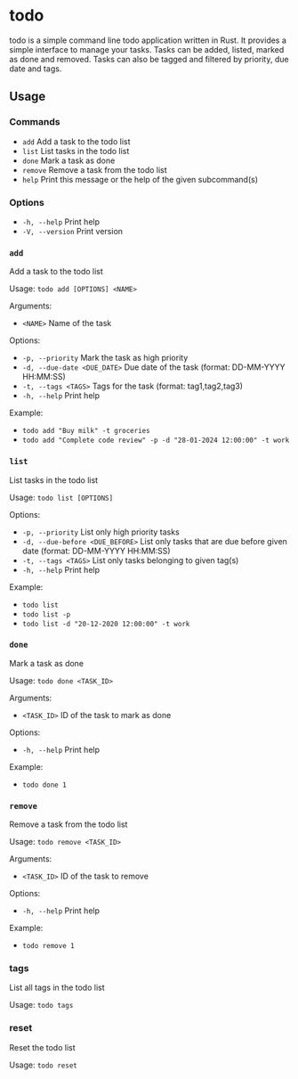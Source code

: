 # todo

todo is a simple command line todo application written in Rust. It provides a simple interface to manage your tasks. Tasks can be added, listed, marked as done and removed. Tasks can also be tagged and filtered by priority, due date and tags.

## Usage

### Commands

- `add`     Add a task to the todo list
- `list`    List tasks in the todo list
- `done`    Mark a task as done
- `remove`  Remove a task from the todo list
- `help`    Print this message or the help of the given subcommand(s)

### Options

- `-h, --help`     Print help
- `-V, --version`  Print version

### `add`

Add a task to the todo list

Usage: `todo add [OPTIONS] <NAME>`

Arguments:

- `<NAME>`  Name of the task

Options:

- `-p, --priority`             Mark the task as high priority
- `-d, --due-date <DUE_DATE>`  Due date of the task (format: DD-MM-YYYY HH:MM:SS)
- `-t, --tags <TAGS>`          Tags for the task (format: tag1,tag2,tag3)
- `-h, --help`                 Print help

Example:

- `todo add "Buy milk" -t groceries`
- `todo add "Complete code review" -p -d "28-01-2024 12:00:00" -t work`

### `list`

List tasks in the todo list

Usage: `todo list [OPTIONS]`

Options:

- `-p, --priority`                 List only high priority tasks
- `-d, --due-before <DUE_BEFORE>`  List only tasks that are due before given date (format: DD-MM-YYYY HH:MM:SS)
- `-t, --tags <TAGS>`              List only tasks belonging to given tag(s)
- `-h, --help`                     Print help

Example:

- `todo list`
- `todo list -p`
- `todo list -d "20-12-2020 12:00:00" -t work`

### `done`

Mark a task as done

Usage: `todo done <TASK_ID>`

Arguments:

- `<TASK_ID>`  ID of the task to mark as done

Options:

- `-h, --help`  Print help

Example:

- `todo done 1`

### `remove`

Remove a task from the todo list

Usage: `todo remove <TASK_ID>`

Arguments:

- `<TASK_ID>`  ID of the task to remove

Options:

- `-h, --help`  Print help

Example:

- `todo remove 1`

### tags

List all tags in the todo list

Usage: `todo tags`

### reset

Reset the todo list

Usage: `todo reset`
